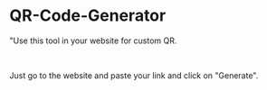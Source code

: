 # QR-Code-Generator
<p>"Use this tool in your website for custom QR.</p> <br />
<p>Just go to the website and paste your link and click on "Generate".</p>
